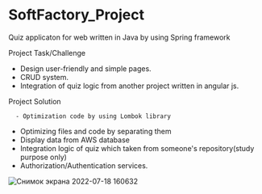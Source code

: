 # SoftFactory_Project
Quiz applicaton for web written in Java by using Spring framework

Project Task/Challenge
  - Design user-friendly and simple pages.
  - CRUD system.
  - Integration of quiz logic from another project written in angular js.
    
Project Solution

      - Optimization code by using Lombok library
- Optimizing files and code by separating them
- Display data from AWS database
- Integration logic of quiz which taken from someone's repository(study purpose only)
- Authorization/Authentication services.
    
![Снимок экрана 2022-07-18 160632](https://user-images.githubusercontent.com/68071028/179493879-c35973a0-ad82-43da-b945-18c8683aaf0e.png)
